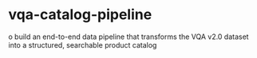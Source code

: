 # vqa-catalog-pipeline
o build an end-to-end data pipeline that transforms the VQA v2.0 dataset into a structured, searchable product catalog
